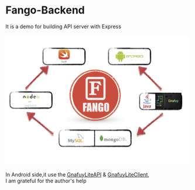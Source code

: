 # Fango-Backend
It is a demo for building API server with Express

![](structure.png)

In Android side,it use the [GnafuyLiteAPI](https://github.com/tars90pct/GnafuyLiteAPI) & [GnafuyLiteClient](https://github.com/tars90pct/GnafuyLiteClient),  
I am grateful for the author's help